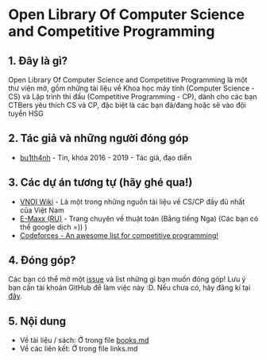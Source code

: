 # Open Library Of Computer Science and Competitive Programming

## 1. Đây là gì?
Open Library Of Computer Science and Competitive Programming là một thư viện mở, gồm những tài liệu về Khoa học máy tính (Computer Science - CS) và Lập trình thi đấu (Competitive Programming - CP), dành cho các bạn CTBers yêu thích CS và CP, đặc biệt là các bạn đã/đang hoặc sẽ vào đội tuyển HSG

## 2. Tác giả và những người đóng góp
 * [bu1th4nh](https://github.com/bu1th4nh) - Tin, khóa 2016 - 2019 - Tác giả, đạo diễn
  

## 3. Các dự án tương tự (hãy ghé qua!)
 * [VNOI Wiki](vnoi.info/wiki/home) - Là một trong những nguồn tài liệu về CS/CP đầy đủ nhất của Việt Nam
 * [E-Maxx (RU)](emaxx.ru) - Trang chuyên về thuật toán (Bằng tiếng Nga) (Các bạn có thể google dịch =)) )
 * [Codeforces - An awesome list for competitive programming!](https://codeforces.com/blog/entry/23054?mobile=false&locale=en)

## 4. Đóng góp?
Các bạn có thể mở một [issue](https://github.com/CTB-informatics-team/open-library-of-cs/issues/new) và list những gì bạn muốn đóng góp! Lưu ý bạn cần tài khoản GitHub để làm việc này :D. Nếu chưa có, hãy đăng kí tại [đây](https://github.com/join).

## 5. Nội dung
 * Về tài liệu / sách: Ở trong file [books.md](https://github.com/CTB-informatics-team/open-library-of-cs/blob/master/books.md)
 * Về các liên kết: Ở trong file links.md

